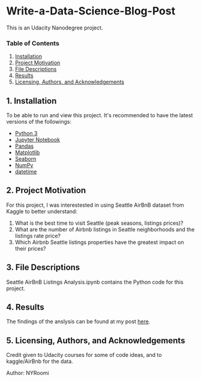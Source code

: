 # Write-a-Data-Science-Blog-Post
This is an Udacity Nanodegree project. 


### Table of Contents
1. [Installation](#installation)
2. [Project Motivation](#motivation)
3. [File Descriptions](#files)
4. [Results](#results)
5. [Licensing, Authors, and Acknowledgements](#licensing)

## 1. Installation <a name="installation"></a>

To be able to run and view this project. It's recommended to have the latest versions of the followings:
* [Python 3](https://www.python.org/downloads/)
* [Jupyter Notebook](https://jupyter.org/index.html)
* [Pandas](https://pandas.pydata.org)
* [Matplotlib](https://matplotlib.org)
* [Seaborn](https://seaborn.pydata.org)
* [NumPy](https://numpy.org/)
* [datetime](https://pypi.org/project/DateTime/)


## 2. Project Motivation <a name="motivation"></a>

For this project, I was interestested in using Seattle AirBnB dataset from Kaggle to better understand:
1. What is the best time to visit Seattle (peak seasons, listings prices)?
2. What are the number of Airbnb listings in Seattle neighborhoods and the listings rate price?
3. Which Airbnb Seattle listings properties have the greatest impact on their prices?


## 3. File Descriptions <a name="files"></a>
 
Seattle AirBnB Listings Analysis.ipynb contains the Python code for this project. 



## 4. Results <a name="results"></a>

The findings of the anslysis can be found at my post [here](https://medium.com/@roominy/a-simple-guide-to-airbnb-in-seattle-data-science-approach-fd6c8d8c8a4d).



## 5. Licensing, Authors, and Acknowledgements <a name="licensing"></a>

Credit given to Udacity courses for some of code ideas, and to kaggle/AirBnb for the data.

Author: NYRoomi
